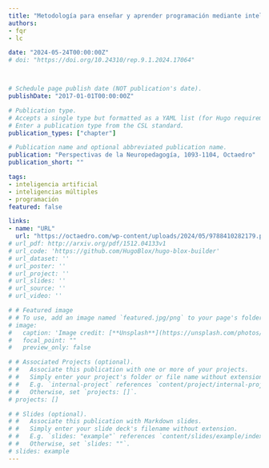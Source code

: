 ```yaml
---
title: "Metodología para enseñar y aprender programación mediante inteligencias múltiples y ChatGPT"
authors:
- fqr
- lc

date: "2024-05-24T00:00:00Z"
# doi: "https://doi.org/10.24310/rep.9.1.2024.17064"



# Schedule page publish date (NOT publication's date).
publishDate: "2017-01-01T00:00:00Z"

# Publication type.
# Accepts a single type but formatted as a YAML list (for Hugo requirements).
# Enter a publication type from the CSL standard.
publication_types: ["chapter"]

# Publication name and optional abbreviated publication name.
publication: "Perspectivas de la Neuropedagogía, 1093-1104, Octaedro"
publication_short: ""

tags:
- inteligencia artificial
- inteligencias múltiples
- programación
featured: false

links:
- name: "URL"
  url: "https://octaedro.com/wp-content/uploads/2024/05/9788410282179.pdf"
# url_pdf: http://arxiv.org/pdf/1512.04133v1
# url_code: 'https://github.com/HugoBlox/hugo-blox-builder'
# url_dataset: ''
# url_poster: ''
# url_project: ''
# url_slides: ''
# url_source: ''
# url_video: ''

# # Featured image
# # To use, add an image named `featured.jpg/png` to your page's folder. 
# image:
#   caption: 'Image credit: [**Unsplash**](https://unsplash.com/photos/jdD8gXaTZsc)'
#   focal_point: ""
#   preview_only: false

# # Associated Projects (optional).
# #   Associate this publication with one or more of your projects.
# #   Simply enter your project's folder or file name without extension.
# #   E.g. `internal-project` references `content/project/internal-project/index.md`.
# #   Otherwise, set `projects: []`.
# projects: []

# # Slides (optional).
# #   Associate this publication with Markdown slides.
# #   Simply enter your slide deck's filename without extension.
# #   E.g. `slides: "example"` references `content/slides/example/index.md`.
# #   Otherwise, set `slides: ""`.
# slides: example
---
```

